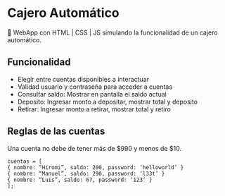# Cajero Automático

:atm: WebApp con HTML | CSS | JS simulando la funcionalidad de un cajero automático.

## Funcionalidad

- Elegir entre cuentas disponibles a interactuar
- Validad usuario y contraseña para acceder a cuentas
- Consultar saldo: Mostrar en pantalla el saldo actual
- Deposito: Ingresar monto a depositar, mostrar total y deposito
- Retirar: Ingresar monto a retirar, mostrar total y retiro

## Reglas de las cuentas

Una cuenta no debe de tener más de $990 y menos de $10.

```
cuentas = [
{ nombre: “Hiromi”, saldo: 200, password: ‘helloworld’ }
{ nombre: “Manuel”, saldo: 290, password: ‘l33t’ }
{ nombre: “Luis”, saldo: 67, password: ‘123’ }
];
```
